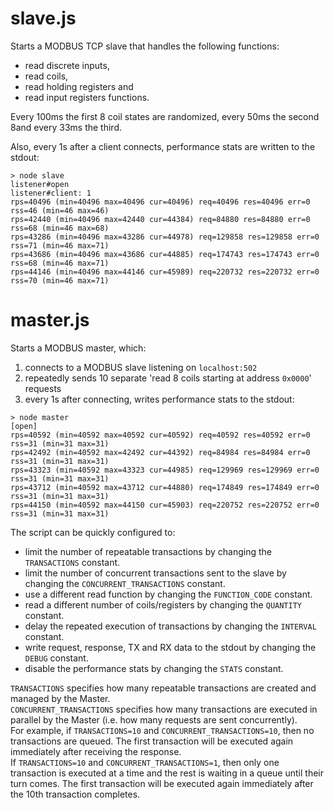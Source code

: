 # slave.js

Starts a MODBUS TCP slave that handles the following functions:

  * read discrete inputs,
  * read coils,
  * read holding registers and
  * read input registers functions.

Every 100ms the first 8 coil states are randomized, every 50ms the second 8and every 33ms the third.

Also, every 1s after a client connects, performance stats are written to the stdout:

```
> node slave
listener#open
listener#client: 1
rps=40496 (min=40496 max=40496 cur=40496) req=40496 res=40496 err=0 rss=46 (min=46 max=46)
rps=42440 (min=40496 max=42440 cur=44384) req=84880 res=84880 err=0 rss=68 (min=46 max=68)
rps=43286 (min=40496 max=43286 cur=44978) req=129858 res=129858 err=0 rss=71 (min=46 max=71)
rps=43686 (min=40496 max=43686 cur=44885) req=174743 res=174743 err=0 rss=68 (min=46 max=71)
rps=44146 (min=40496 max=44146 cur=45989) req=220732 res=220732 err=0 rss=70 (min=46 max=71)
```

# master.js

Starts a MODBUS master, which:

  1. connects to a MODBUS slave listening on `localhost:502`
  2. repeatedly sends 10 separate 'read 8 coils starting at address `0x0000`' requests
  3. every 1s after connecting, writes performance stats to the stdout:

```
> node master
[open]
rps=40592 (min=40592 max=40592 cur=40592) req=40592 res=40592 err=0 rss=31 (min=31 max=31)
rps=42492 (min=40592 max=42492 cur=44392) req=84984 res=84984 err=0 rss=31 (min=31 max=31)
rps=43323 (min=40592 max=43323 cur=44985) req=129969 res=129969 err=0 rss=31 (min=31 max=31)
rps=43712 (min=40592 max=43712 cur=44880) req=174849 res=174849 err=0 rss=31 (min=31 max=31)
rps=44150 (min=40592 max=44150 cur=45903) req=220752 res=220752 err=0 rss=31 (min=31 max=31)
```

The script can be quickly configured to:

  * limit the number of repeatable transactions by changing the `TRANSACTIONS` constant.
  * limit the number of concurrent transactions sent to the slave by changing the `CONCURRENT_TRANSACTIONS` constant.
  * use a different read function by changing the `FUNCTION_CODE` constant.
  * read a different number of coils/registers by changing the `QUANTITY` constant.
  * delay the repeated execution of transactions by changing the `INTERVAL` constant.
  * write request, response, TX and RX data to the stdout by changing the `DEBUG` constant.
  * disable the performance stats by changing the `STATS` constant.

`TRANSACTIONS` specifies how many repeatable transactions are created and managed by the Master.  
`CONCURRENT_TRANSACTIONS` specifies how many transactions are executed in parallel by the Master (i.e. how many requests are sent concurrently).  
For example, if `TRANSACTIONS=10` and `CONCURRENT_TRANSACTIONS=10`, then no transactions are queued.
The first transaction will be executed again immediately after receiving the response.  
If `TRANSACTIONS=10` and `CONCURRENT_TRANSACTIONS=1`, then only one transaction is executed at a time and the rest is waiting in a queue until their turn comes.
The first transaction will be executed again immediately after the 10th transaction completes.
